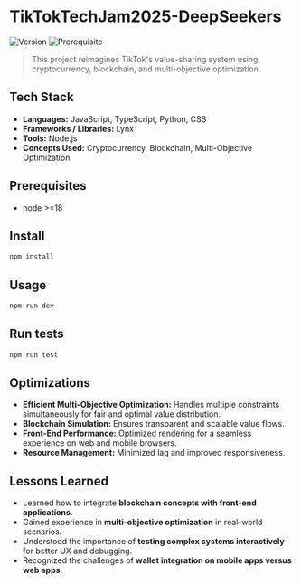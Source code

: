 # TikTokTechJam2025-DeepSeekers
![Version](https://img.shields.io/badge/version-1.0.0-blue.svg?cacheSeconds=2592000)
![Prerequisite](https://img.shields.io/badge/node-%3E%3D18-blue.svg)

> This project reimagines TikTok's value-sharing system using cryptocurrency, blockchain, and multi-objective optimization.
## Tech Stack

- **Languages:** JavaScript, TypeScript, Python, CSS  
- **Frameworks / Libraries:** Lynx  
- **Tools:** Node.js  
- **Concepts Used:** Cryptocurrency, Blockchain, Multi-Objective Optimization  


## Prerequisites

- node >=18

## Install

```sh
npm install

```

## Usage

```sh
npm run dev
```

## Run tests

```sh
npm run test
```

## Optimizations

- **Efficient Multi-Objective Optimization:** Handles multiple constraints simultaneously for fair and optimal value distribution.
- **Blockchain Simulation:** Ensures transparent and scalable value flows.
- **Front-End Performance:** Optimized rendering for a seamless experience on web and mobile browsers.
- **Resource Management:** Minimized lag and improved responsiveness.

## Lessons Learned

- Learned how to integrate **blockchain concepts with front-end applications**.
- Gained experience in **multi-objective optimization** in real-world scenarios.
- Understood the importance of **testing complex systems interactively** for better UX and debugging.
- Recognized the challenges of **wallet integration on mobile apps versus web apps**.
